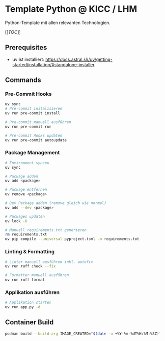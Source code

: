 # Template Python @ KICC / LHM

Python-Template mit allen relevanten Technologien.

[[_TOC_]]

## Prerequisites

- uv ist installiert: https://docs.astral.sh/uv/getting-started/installation/#standalone-installer

## Commands

### Pre-Commit Hooks

```bash
uv sync
# Pre-commit initalisieren
uv run pre-commit install

# Pre-commit manuell ausführen
uv run pre-commit run

# Pre-commit Hooks updaten
uv run pre-commit autoupdate
```

### Package Management

```bash
# Environment syncen
uv sync

# Package adden
uv add <package>

# Package entfernen
uv remove <package>

# Dev Package adden (remove gleich wie normal)
uv add --dev <package>

# Packages updaten
uv lock -U

# Manuell requirements.txt generieren
rm requirements.txt
uv pip compile --universal pyproject.toml -o requirements.txt
```

### Linting & Formatting

```bash
# Linter manuell ausführen inkl. autofix
uv run ruff check --fix

# Formatter manuell ausführen
uv run ruff format
```

### Applikation ausführen

```bash
# Applikation starten
uv run app.py -d
```

## Container Build

```bash
podman build --build-arg IMAGE_CREATED="$(date -u +%Y-%m-%dT%H:%M:%SZ)" --build-arg IMAGE_REVISION="$(git rev-parse HEAD)"   --build-arg IMAGE_VERSION="$(git describe --tags --always)" -t riski-extractor .
```

